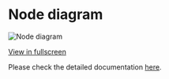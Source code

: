 # Node diagram

![Node diagram](image/ArchitectureMain.drawio.svg)

[View in fullscreen](https://www.draw.io/?lightbox=1#Uhttps%3A%2F%2Ftier4.github.io%2Fautoware.proj%2Ftree%2Fmain%2Fdesign%2Fsoftware_architecture%2Fimage%2FArchitectureMain.drawio.svg)

Please check the detailed documentation [here](https://tier4.github.io/autoware.iv/tree/main).
